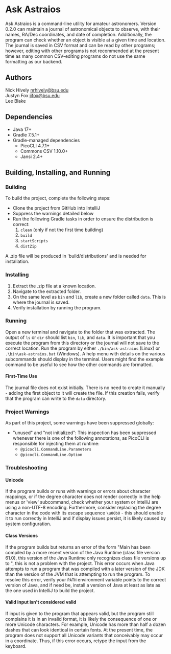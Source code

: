 # Ask Astraios
Ask Astraios is a command-line utility for amateur astronomers. Version 0.2.0 can maintain a journal of astronomical
objects to observe, with their names, RA/Dec coordinates, and date of completion. Additionally, the program can check 
whether an object is visible at a given time and location. The journal is saved in CSV format and can be read 
by other programs; however, editing with other programs is not recommended at the present time as many common CSV-editing
programs do not use the same formatting as our backend. 

## Authors
Nick Hively <nrhively@bsu.edu>  
Justyn Fox <jjfox@bsu.edu>  
Lee Blake

## Dependencies
- Java 17+
- Gradle 7.5.1+
- Gradle-managed dependencies
    - PicoCLI 4.7.1+
    - Commons CSV 1.10.0+
    - Jansi 2.4+

## Building, Installing, and Running
### Building
To build the project, complete the following steps:
- Clone the project from GitHub into IntelliJ 
- Suppress the warnings detailed below
- Run the following Gradle tasks in order to ensure the distribution is correct:
  1. `clean` (only if not the first time building)
  2. `build`
  3. `startScripts`
  4. `distZip`

A .zip file will be produced in 'build/distributions' and is needed for installation.

### Installing
1. Extract the .zip file at a known location.
2. Navigate to the extracted folder.
3. On the same level as `bin` and `lib`, create a new folder called `data`. This is where the journal is saved.
4. Verify installation by running the program.

### Running
Open a new terminal and navigate to the folder that was extracted. The output of `ls` or `dir` should list `bin`, 
`lib`, and `data`. It is important that you execute the program from this directory or the journal will not save to
the correct location. Run the program by either `./bin/ask-astraios` (Linux) or `.\bin\ask-astraios.bat` (Windows). A
help menu with details on the various subcommands should display in the terminal. Users might find the example command 
to be useful to see how the other commands are formatted.

#### First-Time Use
The journal file does not exist initially. There is no need to create it manually - adding the first object to it will
create the file. If this creation fails, verify that the program can write to the `data` directory.

### Project Warnings
As part of this project, some warnings have been suppressed globally:
- "unused" and "not initialized": This inspection has been suppressed whenever there is one of the following
  annotations, as PicoCLI is responsible for injecting them at runtime:
  - `@picocli.CommandLine.Parameters`
  - `@picocli.CommandLine.Option`

### Troubleshooting
#### Unicode
If the program builds or runs with warnings or errors about character mappings, or if the degree character does not
render correctly in the help menus or 'view' subcommand, check whether your system or IntelliJ are using a non-UTF-8 
encoding. Furthermore, consider replacing the degree character in the code with its escape sequence `\u00b0` - this
should enable it to run correctly in IntelliJ and if display issues persist, it is likely caused by system
configuration.
#### Class Versions
If the program builds but returns an error of the form "Main has been compiled by a more recent version of the 
Java Runtime (class file version 61.0), this version of the Java Runtime only recognizes class file versions up to 
<some number here>", this is not a problem with the project. This error occurs when Java attempts to run a program
that was compiled with a later version of the JDK than the version of the JVM that is attempting to run the program. 
To resolve this error, verify your `PATH` environment variable points to the correct version of Java, and if need be,
install a version of Java at least as late as the one used in IntelliJ to build the project.
#### Valid input isn't considered valid
If input is given to the program that appears valid, but the program still complains it is in an invalid format,
it is likely the consequence of one or more Unicode characters. For example, Unicode has more than half a dozen dashes
that can look identical in certain fonts. At the present time, the program does not support all Unicode variants that
conceivably may occur in a coordinate. Thus, if this error occurs, retype the input from the keyboard.